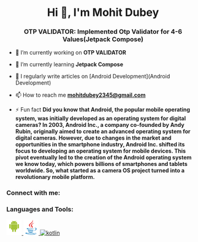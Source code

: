 <h1 align="center">Hi 👋, I'm Mohit Dubey</h1>
<h3 align="center">OTP VALIDATOR: Implemented Otp Validator for 4-6 Values(Jetpack Compose)</h3>

- 🔭 I’m currently working on **OTP VALIDATOR**

- 🌱 I’m currently learning **Jetpack Compose**

- 📝 I regularly write articles on [Android Development](Android Development)

- 📫 How to reach me **mohitdubey2345@gmail.com**

- ⚡ Fun fact **Did you know that Android, the popular mobile operating system, was initially developed as an operating system for digital cameras? In 2003, Android Inc., a company co-founded by Andy Rubin, originally aimed to create an advanced operating system for digital cameras. However, due to changes in the market and opportunities in the smartphone industry, Android Inc. shifted its focus to developing an operating system for mobile devices. This pivot eventually led to the creation of the Android operating system we know today, which powers billions of smartphones and tablets worldwide. So, what started as a camera OS project turned into a revolutionary mobile platform.**

<h3 align="left">Connect with me:</h3>
<p align="left">
</p>

<h3 align="left">Languages and Tools:</h3>
<p align="left"> <a href="https://developer.android.com" target="_blank" rel="noreferrer"> <img src="https://raw.githubusercontent.com/devicons/devicon/master/icons/android/android-original-wordmark.svg" alt="android" width="40" height="40"/> </a> <a href="https://www.java.com" target="_blank" rel="noreferrer"> <img src="https://raw.githubusercontent.com/devicons/devicon/master/icons/java/java-original.svg" alt="java" width="40" height="40"/> </a> <a href="https://kotlinlang.org" target="_blank" rel="noreferrer"> <img src="https://www.vectorlogo.zone/logos/kotlinlang/kotlinlang-icon.svg" alt="kotlin" width="40" height="40"/> </a> </p>
